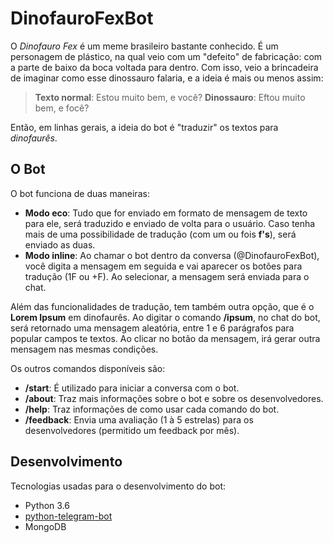 # DinofauroFexBot
O _Dinofauro Fex_ é um meme brasileiro bastante conhecido. É um personagem de plástico, na qual veio com um "defeito" de fabricação: com a parte de baixo da boca voltada para dentro. Com isso, veio a brincadeira de imaginar como esse dinossauro falaria, e a ideia é mais ou menos assim:

> **Texto normal**: Estou muito bem, e você?
> **Dinossauro**: Eftou muito bem, e focê?

Então, em linhas gerais, a ideia do bot é "traduzir" os textos para _dinofaurês_.

## O Bot

O bot funciona de duas maneiras:

- **Modo eco**: Tudo que for enviado em formato de mensagem de texto para ele, será traduzido e enviado de volta para o usuário. Caso tenha mais de uma possibilidade de tradução (com um ou fois **f's**), será enviado as duas.
- **Modo inline**: Ao chamar o bot dentro da conversa (@DinofauroFexBot), você digita a mensagem em seguida e vai aparecer os botões para tradução (1F ou +F). Ao selecionar, a mensagem será enviada para o chat.

Além das funcionalidades de tradução, tem também outra opção, que é o **Lorem Ipsum** em dinofaurês. Ao digitar o comando **/ipsum**, no chat do bot, será retornado uma mensagem aleatória, entre 1 e 6 parágrafos para popular campos te textos. Ao clicar no botão da mensagem, irá gerar outra mensagem nas mesmas condições.

Os outros comandos disponíveis são:

- **/start**: É utilizado para iniciar a conversa com o bot.
- **/about**: Traz mais informações sobre o bot e sobre os desenvolvedores.
- **/help**: Traz informações de como usar cada comando do bot.
- **/feedback**: Envia uma avaliação (1 à 5 estrelas) para os desenvolvedores (permitido um feedback por mês).

## Desenvolvimento

Tecnologias usadas para o desenvolvimento do bot:
- Python 3.6 
- [python-telegram-bot](https://github.com/python-telegram-bot/python-telegram-bot)
- MongoDB